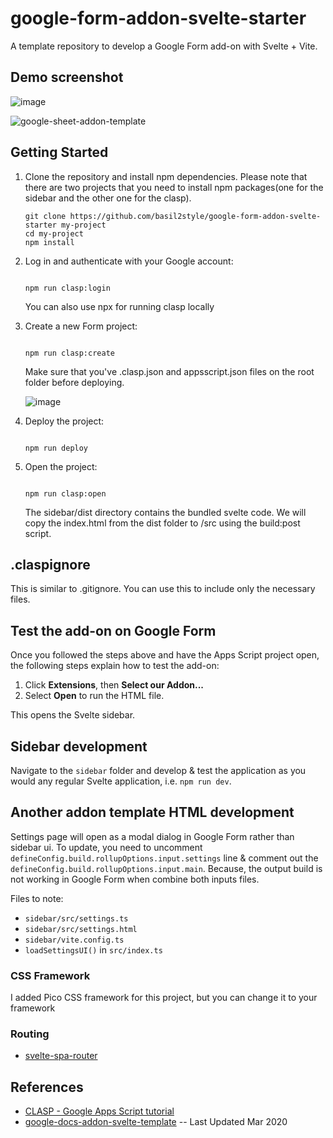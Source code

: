 # google-form-addon-svelte-starter

A template repository to develop a Google Form add-on with Svelte + Vite.

## Demo screenshot
![image](https://user-images.githubusercontent.com/1285344/209518909-87a2ddaf-7cf4-4882-bea9-8326d255098a.png)

![google-sheet-addon-template](https://user-images.githubusercontent.com/1285344/209519244-fc6e6c39-0dad-43c7-81cf-db7f39e79a41.gif)


## Getting Started

1. Clone the repository and install npm dependencies. Please note that there are two projects that you need to install npm packages(one for the sidebar and the other one for the clasp).

   ```
   git clone https://github.com/basil2style/google-form-addon-svelte-starter my-project
   cd my-project
   npm install
   ```

1. Log in and authenticate with your Google account:

   ```

   npm run clasp:login

   ```

   You can also use npx for running clasp locally

1. Create a new Form project:

   ```

   npm run clasp:create

   ```

   Make sure that you've .clasp.json and appsscript.json files on the root folder before deploying.

   ![image](https://user-images.githubusercontent.com/1285344/209518808-4e3babda-a85e-47d3-a937-891571062e80.png)

1. Deploy the project:

   ```

   npm run deploy

   ```

1. Open the project:

   ```

   npm run clasp:open

   ```

   The sidebar/dist directory contains the bundled svelte code. We will copy the index.html from the dist folder to /src using the build:post script.

## .claspignore

   This is similar to .gitignore. You can use this to include only the necessary files.

## Test the add-on on Google Form

Once you followed the steps above and have the Apps Script project open, the following steps explain how to test the add-on:

1. Click **Extensions**, then **Select our Addon...**
1. Select **Open** to run the HTML file.

This opens the Svelte sidebar.

## Sidebar development

Navigate to the `sidebar` folder and develop & test the application as you would any regular Svelte application, i.e. `npm run dev`.

## Another addon template HTML development

Settings page will open as a modal dialog in Google Form rather than sidebar ui. To update, you need to uncomment `defineConfig.build.rollupOptions.input.settings` line & comment out the `defineConfig.build.rollupOptions.input.main`. Because, the output build is not working in Google Form when combine both inputs files.

Files to note:

- `sidebar/src/settings.ts`
- `sidebar/src/settings.html`
- `sidebar/vite.config.ts`
- `loadSettingsUI()` in `src/index.ts`

### CSS Framework

   I added Pico CSS framework for this project, but you can change it to your framework

### Routing

  - [svelte-spa-router](https://github.com/ItalyPaleAle/svelte-spa-router) 


## References

- [CLASP - Google Apps Script tutorial](https://blog.makeinfo.co/clasp-google-apps-script-tutorial)
- [google-docs-addon-svelte-template](https://github.com/mikenikles/google-docs-addon-svelte-template) -- Last Updated Mar 2020
